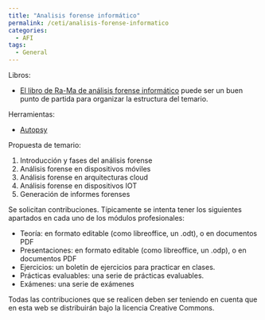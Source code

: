 ```yaml
---
title: "Analisis forense informático"
permalink: /ceti/analisis-forense-informatico
categories:
  - AFI
tags:
  - General
---
```


Libros:

- [El libro de Ra-Ma de análisis forense informático](https://www.ra-ma.es/libro/analisis-forense-informatico_132720/) puede ser un buen punto de partida para organizar la estructura del temario.

Herramientas:

- [Autopsy](https://www.autopsy.com/)

Propuesta de temario:

1. Introducción y fases del análisis forense
2. Análisis forense en dispositivos móviles
3. Análisis forense en arquitecturas cloud
4. Análisis forense en dispositivos IOT
5. Generación de informes forenses

Se solicitan contribuciones. Típicamente se intenta tener los siguientes apartados en cada uno de los módulos profesionales:

- Teoría: en formato editable (como libreoffice, un .odt), o en documentos PDF
- Presentaciones: en formato editable (como libreoffice, un .odp), o en documentos PDF
- Ejercicios: un boletín de ejercicios para practicar en clases.
- Prácticas evaluables: una serie de prácticas evaluables.
- Exámenes: una serie de exámenes

Todas las contribuciones que se realicen deben ser teniendo en cuenta que en esta web se distribuirán bajo la licencia Creative Commons.
